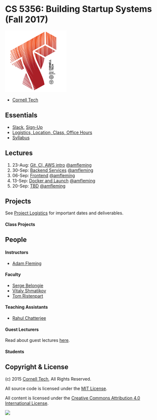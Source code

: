 CS 5356: Building Startup Systems (Fall 2017)
===============================================

![Cornell Tech](images/CT_logo1.png)

* [Cornell Tech](http://tech.cornell.edu)

Essentials
----------

<!-- Can't find this page? Just remember [bit.ly/cs53562015](Phttp://bit.ly/cs53562015). -->

* [Slack](https://ct-cs5356-fall2017.slack.com), [Sign-Up](https://ct-cs5356-fall2017.slack.com//signup)
* [Logistics, Location, Class, Office Hours](course/logistics.md)
* [Syllabus](course/syllabus.md)

Lectures
--------

1.  23-Aug: [Git, CI, AWS intro]()     [@amfleming](/people/adam-fleming.md)
2.  30-Sep: [Backend Services]()       [@amfleming](/people/adam-fleming.md)
3.  06-Sep: [Frontend]()               [@amfleming](/people/adam-fleming.md)
4.  13-Sep: [Docker and Launch]()      [@amfleming](/people/adam-fleming.md)
5.  20-Sep: [TBD]()                    [@amfleming](/people/adam-fleming.md)

<!--
6.  27-Sep: [Databases and Storage](course/06-databases-and-storage/lecture.md)                   [@dblock](/people/daniel-doubrovkine.md)
7.  07-Oct: [Data Pipelines](course/07-data-pipelines/lecture.md)                                 [@dblock](/people/daniel-doubrovkine.md)
8.  14-Oct: [Mobile](course/08-mobile/lecture.md)                                                 [@dblock](/people/daniel-doubrovkine.md)
9.  21-Oct: [Browsers](course/09-browsers/lecture.md)                                             [@amfleming](/people/adam-fleming.md)
10. 28-Oct: [Javascript Frameworks](course/10-javascript/lecture.md)                              [@amfleming](/people/adam-fleming.md)
11. 04-Nov: [CSS Frameworks](course/11-css/lecture.md)                                            [@amfleming](/people/adam-fleming.md)
12. 11-Nov: [Performance](course/12-performance/lecture.md)                                       [@dblock](/people/daniel-doubrovkine.md)
13. 18-Nov: [Analytics](course/13-analytics/lecture.md)                                           [@dblock](/people/daniel-doubrovkine.md)
14. 02-Dec: [Feedback, Focus & Commercial Impact](course/14-feedback-focus-commercial-impact.md)  [@amfleming](/people/adam-fleming.md)
-->
Projects
--------

See [Project Logistics](projects/logistics.md) for important dates and deliverables.

#### Class Projects

People
------

#### Instructors

* [Adam Fleming](people/adam-fleming.md)

#### Faculty

* [Serge Belongie](people/serge-belongie.md)
* [Vitaly Shmatikov](people/vitaly-shmatikov.md)
* [Tom Ristenpart](people/tom-ristenpart.md)

#### Teaching Assistants

* [Rahul Chatterjee](people/rahul-chatterjee.md)

#### Guest Lecturers

Read about guest lectures [here](course/guest-lectures.md).

#### Students


Copyright & License
-------------------

(c) 2015 [Cornell Tech](http://www.cs.cornell.edu), All Rights Reserved.

All source code is licensed under the [MIT License](MIT-LICENSE.txt).

All content is licensed under the [Creative Commons Attribution 4.0 International License](CC-BY-4.0-LICENSE.txt).

<a href='https://creativecommons.org/licenses/by/4.0'>![](https://i.creativecommons.org/l/by/4.0/88x31.png)</a>

